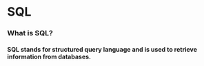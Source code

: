 # SQL

### What is SQL?
#### SQL stands for structured query language and is used to retrieve information from databases.
